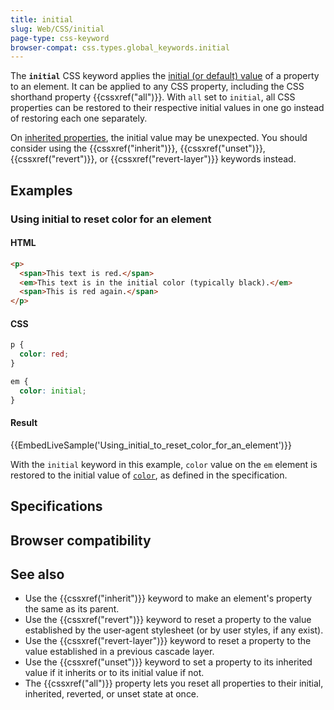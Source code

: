 ```yaml
---
title: initial
slug: Web/CSS/initial
page-type: css-keyword
browser-compat: css.types.global_keywords.initial
---
```




The **`initial`** CSS keyword applies the [initial (or default) value](/Web/CSS/initial_value) of a property to an element. It can be applied to any CSS property, including the CSS shorthand property {{cssxref("all")}}. With `all` set to `initial`, all CSS properties can be restored to their respective initial values in one go instead of restoring each one separately.

On [inherited properties](/Web/CSS/Inheritance#inherited_properties), the initial value may be unexpected. You should consider using the {{cssxref("inherit")}}, {{cssxref("unset")}}, {{cssxref("revert")}}, or {{cssxref("revert-layer")}} keywords instead.

## Examples

### Using initial to reset color for an element

#### HTML

```html
<p>
  <span>This text is red.</span>
  <em>This text is in the initial color (typically black).</em>
  <span>This is red again.</span>
</p>
```

#### CSS

```css
p {
  color: red;
}

em {
  color: initial;
}
```

#### Result

{{EmbedLiveSample('Using_initial_to_reset_color_for_an_element')}}

With the `initial` keyword in this example, `color` value on the `em` element is restored to the initial value of [`color`](/Web/CSS/color#formal_definition), as defined in the specification.

## Specifications



## Browser compatibility



## See also

- Use the {{cssxref("inherit")}} keyword to make an element's property the same as its parent.
- Use the {{cssxref("revert")}} keyword to reset a property to the value established by the user-agent stylesheet (or by user styles, if any exist).
- Use the {{cssxref("revert-layer")}} keyword to reset a property to the value established in a previous cascade layer.
- Use the {{cssxref("unset")}} keyword to set a property to its inherited value if it inherits or to its initial value if not.
- The {{cssxref("all")}} property lets you reset all properties to their initial, inherited, reverted, or unset state at once.
